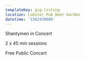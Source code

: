 ```yaml
---
templateKey: gig-listing
location: Lobster Pub Beer Garden
datetime: '1562439606'
---
```

Shantymen in Concert

2 x 45 min sessions

Free Public Concert
